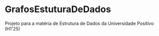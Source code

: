 # GrafosEstuturaDeDados
Projeto para a matéria de Estrutura de Dados da Universidade Positivo (H1'25)
